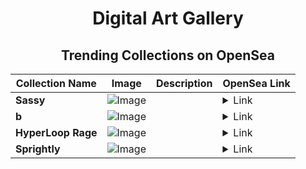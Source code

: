 <div align="center">

# Digital Art Gallery

## Trending Collections on OpenSea

| Collection Name                       | Image                                                                                     | Description                       | OpenSea Link                                                                                          |
|---------------------------------------|-------------------------------------------------------------------------------------------|-----------------------------------|--------------------------------------------------------------------------------------------------------|
| **Sassy** | ![Image](https://i.seadn.io/s/raw/files/521a14be3ae58911b385218c45363eb2.jpg?w=500&auto=format?w=200&auto=format) |  | <details><summary>Link</summary>[Sassy](https://opensea.io/collection/sassy-1668)</details> |
| **b** | ![Image](https://i.seadn.io/s/raw/files/3539b2635d9570705726b0b4b8b0e168.jpg?w=500&auto=format?w=200&auto=format) |  | <details><summary>Link</summary>[b](https://opensea.io/collection/b-858)</details> |
| **HyperLoop Rage** | ![Image](https://i.seadn.io/s/raw/files/a991f843f56d849effe43ff8589c6646.jpg?w=500&auto=format?w=200&auto=format) |  | <details><summary>Link</summary>[HyperLoop Rage](https://opensea.io/collection/hyperloop-rage)</details> |
| **Sprightly** | ![Image](https://i.seadn.io/s/raw/files/e4703a35e0537504f35addb577d9a518.jpg?w=500&auto=format?w=200&auto=format) |  | <details><summary>Link</summary>[Sprightly](https://opensea.io/collection/sprightly-911)</details> |

</div>